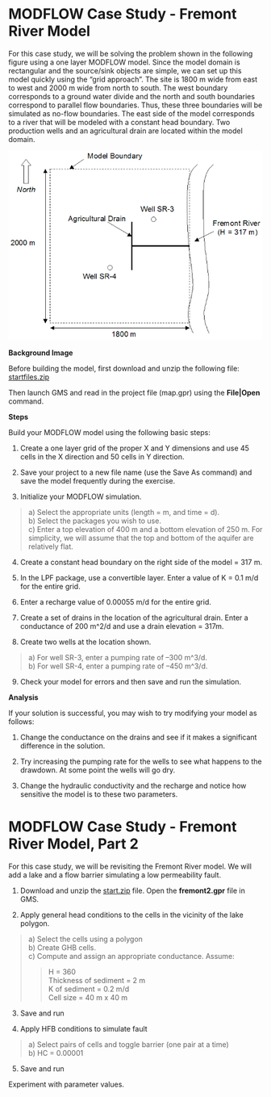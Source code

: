 # MODFLOW Case Study - Fremont River Model

For this case study, we will be solving the problem shown in the following figure using a one layer MODFLOW model.  Since the model domain is rectangular and the source/sink objects are simple, we can set up this model quickly using the “grid approach”.  The site is 1800 m wide from east to west and 2000 m wide from north to south.  The west boundary corresponds to a ground water divide and the north and south boundaries correspond to parallel flow boundaries.  Thus, these three boundaries will be simulated as no-flow boundaries.  The east side of the model corresponds to a river that will be modeled with a constant head boundary.  Two production wells and an agricultural drain are located within the model domain.

![fremont.gif](fremont.gif)

**Background Image**

Before building the model, first download and unzip the following file: [<u>startfiles.zip</u>](startfiles.zip)

Then launch GMS and read in the project file (map.gpr) using the **File|Open** command.

**Steps**

Build your MODFLOW model using the following basic steps:

1) Create a one layer grid of the proper X and Y dimensions and use 45 cells in the X direction and 50 cells in Y direction.

2) Save your project to a new file name (use the Save As command) and save the model frequently during the exercise.

3) Initialize your MODFLOW simulation.
>a) Select the appropriate units (length = m, and time = d).<br>
>b) Select the packages you wish to use.<br>
>c) Enter a top elevation of 400 m and a bottom elevation of 250 m.  For simplicity, we will assume that the top and bottom of the aquifer are relatively flat.

4) Create a constant head boundary on the right side of the model = 317 m.

5) In the LPF package, use a convertible layer.  Enter a value of K = 0.1 m/d for the entire grid.

6) Enter a recharge value of 0.00055 m/d for the entire grid.

7) Create a set of drains in the location of the agricultural drain.  Enter a conductance of 200 m^2/d and use a drain elevation = 317m.

8) Create two wells at the location shown.
>a) For well SR-3, enter a pumping rate of –300 m^3/d.<br>
>b) For well SR-4, enter a pumping rate of –450 m^3/d.

9) Check your model for errors and then save and run the simulation.

**Analysis**

If your solution is successful, you may wish to try modifying your model as follows:

1) Change the conductance on the drains and see if it makes a significant difference in the solution.

2) Try increasing the pumping rate for the wells to see what happens to the drawdown.  At some point the wells will go dry.

3) Change the hydraulic conductivity and the recharge and notice how sensitive the model is to these two parameters.


# MODFLOW Case Study - Fremont River Model, Part 2

For this case study, we will be revisiting the Fremont River model. We will add a lake and a flow barrier simulating a low permeability fault.

1) Download and unzip the [<u>start.zip</u>](start.zip) file. Open the **fremont2.gpr** file in GMS.

2) Apply general head conditions to the cells in the vicinity of the lake polygon.
>a) Select the cells using a polygon<br>
>b) Create GHB cells.<br>
>c) Compute and assign an appropriate conductance. Assume:<br>
>>H = 360<br>
>>Thickness of sediment = 2 m<br>
>>K of sediment = 0.2 m/d<br>
>>Cell size = 40 m x 40 m

3) Save and run

4) Apply HFB conditions to simulate fault
>a) Select pairs of cells and toggle barrier (one pair at a time)<br>
>b) HC = 0.00001

5) Save and run

Experiment with parameter values.
 

 

 

 
 

 
